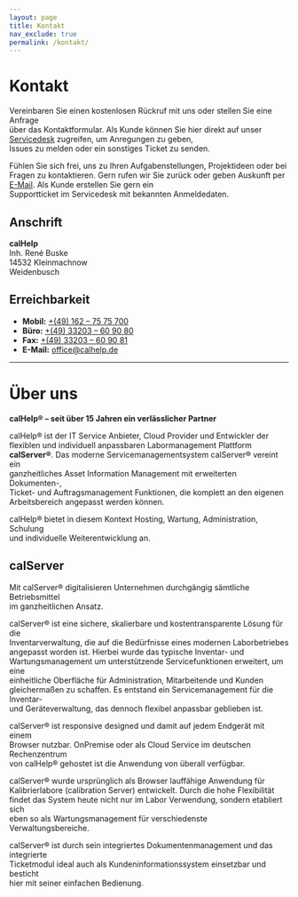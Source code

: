 ```yaml
---
layout: page
title: Kontakt
nav_exclude: true
permalink: /kontakt/
---
```


# Kontakt

Vereinbaren Sie einen kostenlosen Rückruf mit uns oder stellen Sie eine Anfrage \
über das Kontaktformular. Als Kunde können Sie hier direkt auf unser \
[Servicedesk](https://calserver.com/support) zugreifen, um Anregungen zu geben, \
Issues zu melden oder ein sonstiges Ticket zu senden.

Fühlen Sie sich frei, uns zu Ihren Aufgabenstellungen, Projektideen oder bei \
Fragen zu kontaktieren. Gern rufen wir Sie zurück oder geben Auskunft per \
[E-Mail](mailto:office@calhelp.de). Als Kunde erstellen Sie gern ein \
Supportticket im Servicedesk mit bekannten Anmeldedaten.

## Anschrift

**calHelp**  
Inh. René Buske  
14532 Kleinmachnow  
Weidenbusch

## Erreichbarkeit

- **Mobil:** [+(49) 162 – 75 75 700](tel:+491627575700)  
- **Büro:** [+(49) 33203 – 60 90 80](tel:+4933203609080)  
- **Fax:** [+(49) 33203 – 60 90 81](fax:+4933203609081)  
- **E-Mail:** [office@calhelp.de](mailto:office@calhelp.de)

---

# Über uns

**calHelp® – seit über 15 Jahren ein verlässlicher Partner**

calHelp® ist der IT Service Anbieter, Cloud Provider und Entwickler der \
flexiblen und individuell anpassbaren Labormanagement Plattform \
**calServer®**. Das moderne Servicemanagementsystem calServer® vereint ein \
 ganzheitliches Asset Information Management mit erweiterten Dokumenten-, \
Ticket- und Auftragsmanagement Funktionen, die komplett an den eigenen \
Arbeitsbereich angepasst werden können.

calHelp® bietet in diesem Kontext Hosting, Wartung, Administration, Schulung \
und individuelle Weiterentwicklung an.

## calServer

Mit calServer® digitalisieren Unternehmen durchgängig sämtliche Betriebsmittel \
im ganzheitlichen Ansatz.

calServer® ist eine sichere, skalierbare und kostentransparente Lösung für die \
Inventarverwaltung, die auf die Bedürfnisse eines modernen Laborbetriebes \
angepasst worden ist. Hierbei wurde das typische Inventar- und \
Wartungsmanagement um unterstützende Servicefunktionen erweitert, um eine \
einheitliche Oberfläche für Administration, Mitarbeitende und Kunden \
gleichermaßen zu schaffen. Es entstand ein Servicemanagement für die Inventar- \
und Geräteverwaltung, das dennoch flexibel anpassbar geblieben ist.

calServer® ist responsive designed und damit auf jedem Endgerät mit einem \
Browser nutzbar. OnPremise oder als Cloud Service im deutschen Rechenzentrum \
von calHelp® gehostet ist die Anwendung von überall verfügbar.

calServer® wurde ursprünglich als Browser lauffähige Anwendung für \
Kalibrierlabore (calibration Server) entwickelt. Durch die hohe Flexibilität \
findet das System heute nicht nur im Labor Verwendung, sondern etabliert sich \
eben so als Wartungsmanagement für verschiedenste Verwaltungsbereiche.

calServer® ist durch sein integriertes Dokumentenmanagement und das integrierte \
Ticketmodul ideal auch als Kundeninformationssystem einsetzbar und besticht \
hier mit seiner einfachen Bedienung.

